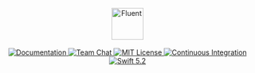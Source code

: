 <p align="center">
    <img 
        src="https://user-images.githubusercontent.com/1342803/59051613-4dca0f00-885b-11e9-8ed7-509eacdf8f1c.png" 
        height="64" 
        alt="Fluent"
    >
    <br>
    <br>
    <a href="https://api.vapor.codes/fluent/master/Fluent/index.html">
        <img src="http://img.shields.io/badge/api-docs-2196f3.svg" alt="Documentation">
    </a>
    <a href="https://discord.gg/vapor">
        <img src="https://img.shields.io/discord/431917998102675485.svg" alt="Team Chat">
    </a>
    <a href="LICENSE">
        <img src="http://img.shields.io/badge/license-MIT-brightgreen.svg" alt="MIT License">
    </a>
    <a href="https://github.com/vapor/fluent/actions">
        <img src="https://github.com/vapor/fluent/workflows/test/badge.svg" alt="Continuous Integration">
    </a>
    <a href="https://swift.org">
        <img src="http://img.shields.io/badge/swift-5.2-brightgreen.svg" alt="Swift 5.2">
    </a>
</p>
